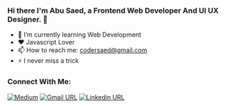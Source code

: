 ### Hi there I'm Abu Saed, a Frontend Web Developer And UI UX Designer. 👋


- 🌱 I’m currently learning Web Development
- ❤ Javascript Lover
- 📫 How to reach me: codersaed@gmail.com
- ⚡ I never miss a trick 


### Connect With Me:

[![Medium](https://img.shields.io/badge/social--badge?style=social&label=Medium&logo=medium)](https://medium.com/@abusaedx)
[![Gmail URL](https://img.shields.io/badge/social--badge?style=social&label=email&logo=gmail)](mailto:codersaed@gmail.com)
[![Linkedin URL](https://img.shields.io/badge/social--badge?style=social&label=linkedin&logo=linkedin)](https://www.linkedin.com/in/abusaedx/)

<br />




